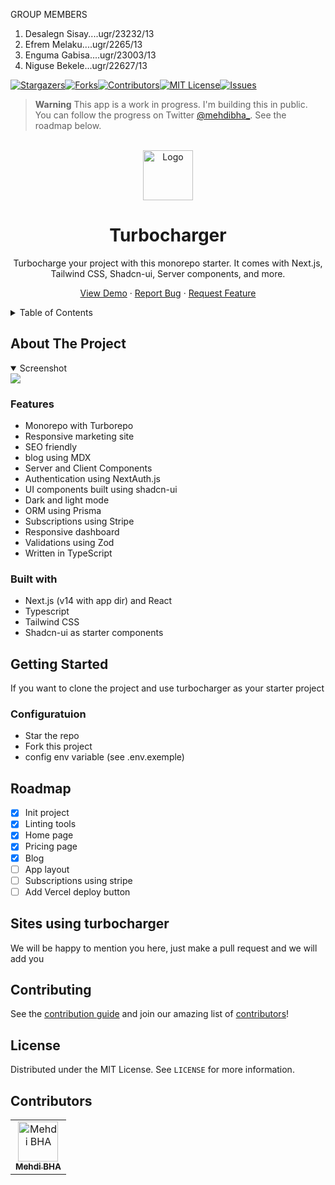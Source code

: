 GROUP MEMBERS 
1. Desalegn Sisay....ugr/23232/13
2. Efrem Melaku....ugr/2265/13
3. Enguma Gabisa....ugr/23003/13
4. Niguse Bekele...ugr/22627/13



[![Stargazers][stars-shield]][stars-url][![Forks][forks-shield]][forks-url][![Contributors][contributors-shield]][contributors-url][![MIT License][license-shield]][license-url][![Issues][issues-shield]][issues-url]

> **Warning**
> This app is a work in progress. I'm building this in public. You can follow the progress on Twitter [@mehdibha\_](https://twitter.com/mehdibha_).
> See the roadmap below.

<br/>
<div align="center">
  <a href="https://github.com/mehdibha/turbocharger">
    <img src="https://turbocharger.cc/images/logo.png" alt="Logo" width="80" height="80">
  </a>
  <h1 align="center">Turbocharger</h1>
  <p align="center">
    Turbocharge your project with this monorepo starter. It comes with Next.js, Tailwind CSS, Shadcn-ui, Server components, and more.
  </p>
  <p>
    
   <a href="https://turbocharger.cc">View Demo</a>
    ·
    <a href="https://github.com/mehdibha/turbocharger/issues">Report Bug</a>
    ·
    <a href="https://github.com/mehdibha/turbocharger/issues">Request Feature</a>
  </p>
</div>

<details>
  <summary>Table of Contents</summary>
  <ol>
    <li><a href="#about-the-project">About The Project</a>
      <ul>
        <li><a href="#features">Features</a></li>
        <li><a href="#built-with">Built With</a></li>
      </ul>
    </li>
    <li><a href="#getting-started">Getting Started</a></li>
    <li><a href="#roadmap">Roadmap</a></li>
    <li><a href="#sites-using-notionfolio">Sites using turbocharger</a></li>
    <li><a href="#contributing">Contributing</a></li>
    <li><a href="#license">License</a></li>
    <li><a href="#contributors">Contributors</a></li>
  </ol>
</details>

<!-- ABOUT THE PROJECT -->

## About The Project

<details open><summary>Screenshot</summary>
<img src="https://turbocharger.cc/images/thumbnail.png" />
</details>

### Features

- Monorepo with Turborepo
- Responsive marketing site
- SEO friendly
- blog using MDX
- Server and Client Components
- Authentication using NextAuth.js
- UI components built using shadcn-ui
- Dark and light mode
- ORM using Prisma
- Subscriptions using Stripe
- Responsive dashboard
- Validations using Zod
- Written in TypeScript

### Built with

- Next.js (v14 with app dir) and React
- Typescript
- Tailwind CSS
- Shadcn-ui as starter components

## Getting Started

If you want to clone the project and use turbocharger as your starter project

### Configuratuion

- Star the repo
- Fork this project
- config env variable (see .env.exemple)

## Roadmap

- [x] Init project
- [x] Linting tools
- [x] Home page
- [x] Pricing page
- [x] Blog
- [ ] App layout
- [ ] Subscriptions using stripe
- [ ] Add Vercel deploy button

## Sites using turbocharger

We will be happy to mention you here, just make a pull request and we will add you

<!-- CONTRIBUTING -->

## Contributing

See the [contribution guide](CONTRIBUTING.md) and join our amazing list of [contributors](https://github.com/mehdibha/turbocharger/graphs/contributors)!

<!-- LICENSE -->

## License

Distributed under the MIT License. See `LICENSE` for more information.

## Contributors

<table><tr align="left">
  <td align="center"><a href="https://github.com/mehdibha"><img src="https://avatars.githubusercontent.com/u/12223900?v=4" width="64px;"alt="Mehdi BHA"/><br/><sub><b>Mehdi BHA</b></sub></a></td>
</tr></table>

[contributors-shield]: https://img.shields.io/github/contributors/mehdibha/turbocharger.svg?style=for-the-badge
[contributors-url]: https://github.com/mehdibha/turbocharger/graphs/contributors
[forks-shield]: https://img.shields.io/github/forks/mehdibha/turbocharger.svg?style=for-the-badge
[forks-url]: https://github.com/mehdibha/turbocharger.svg/network/members
[stars-shield]: https://img.shields.io/github/stars/mehdibha/turbocharger.svg?style=for-the-badge
[stars-url]: https://github.com/mehdibha/turbocharger.svg/stargazers
[issues-shield]: https://img.shields.io/github/issues/mehdibha/turbocharger.svg?style=for-the-badge
[issues-url]: https://github.com/mehdibha/turbocharger.svg/issues
[license-shield]: https://img.shields.io/github/license/mehdibha/turbocharger.svg?style=for-the-badge
[license-url]: https://github.com/mehdibha/turbocharger.svg/blob/master/LICENSE.txt
